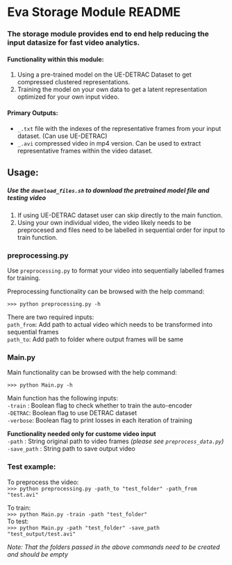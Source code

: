 

# Eva Storage Module README

### The storage module provides end to end help reducing the input datasize for fast video analytics.


#### Functionality within this module:
1. Using a pre-trained model on the UE-DETRAC Dataset to get compressed clustered representations.
2. Training the model on your own data to get a latent representation optimized for your own input video.


#### Primary Outputs:
- `_.txt` file with the indexes of the representative frames from your input dataset. (Can use UE-DETRAC)
- `_.avi` compressed video in mp4 version. Can be used to extract representative frames within the video dataset.


## Usage:

##### Use the `download_files.sh` to download the pretrained model file and testing video


1. If using UE-DETRAC dataset user can skip directly to the main function.
2. Using your own individual video, the video likely needs to be preprocesed and files need to be labelled in sequential order for input to train function.

### preprocessing.py
Use `preprocessing.py` to format your video into sequentially labelled frames for training.

Preprocessing functionality can be browsed with the help command:

`>>> python preprocessing.py -h`


There are two required inputs:<br/>
`path_from`: Add path to actual video which needs to be transformed into sequential frames<br/>
`path_to`: Add path to folder where output frames will be same


### Main.py

Main functionality can be browsed with the help command:

`>>> python Main.py -h`


Main function has the following inputs:<br/>
`-train` : Boolean flag to check whether to train the auto-encoder  <br/>
`-DETRAC`: Boolean flag to use DETRAC dataset<br/>
`-verbose`: Boolean flag to print losses in each iteration of training <br/>

**Functionality needed only for custome video input**<br/>
`-path` : String original path to video frames *(please see `preprocess_data.py`)*<br/>
`-save_path` : String path to save output video


### Test example:
To preprocess the video: <br/>
`>>> python preprocessing.py -path_to "test_folder" -path_from "test.avi"` <br/>

To train: <br/>
`>>> python Main.py -train -path "test_folder"`<br/>
To test:<br/>
`>>> python Main.py -path "test_folder" -save_path "test_output/test.avi"`

*Note: That the folders passed in the above commands need to be created and should be empty*



